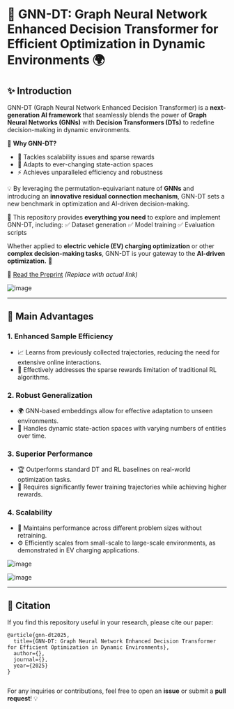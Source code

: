 # 🚀 GNN-DT: Graph Neural Network Enhanced Decision Transformer for Efficient Optimization in Dynamic Environments 🌍

## ✨ Introduction
GNN-DT (Graph Neural Network Enhanced Decision Transformer) is a **next-generation AI framework** that seamlessly blends the power of **Graph Neural Networks (GNNs)** with **Decision Transformers (DTs)** to redefine decision-making in dynamic environments. 

🔹 **Why GNN-DT?**
- 🌟 Tackles scalability issues and sparse rewards
- 🔄 Adapts to ever-changing state-action spaces
- ⚡ Achieves unparalleled efficiency and robustness

💡 By leveraging the permutation-equivariant nature of **GNNs** and introducing an **innovative residual connection mechanism**, GNN-DT sets a new benchmark in optimization and AI-driven decision-making. 

📌 This repository provides **everything you need** to explore and implement GNN-DT, including:
✅ Dataset generation
✅ Model training
✅ Evaluation scripts

Whether applied to **electric vehicle (EV) charging optimization** or other **complex decision-making tasks**, GNN-DT is your gateway to the **AI-driven optimization.** 🚀

📄 [Read the Preprint](path/to/preprint) *(Replace with actual link)*

![image](https://github.com/user-attachments/assets/6de6459b-e681-4f7e-ac2f-10236979b109)

---

## 🌟 Main Advantages
### 1. **Enhanced Sample Efficiency**
- 📈 Learns from previously collected trajectories, reducing the need for extensive online interactions.
- 🎯 Effectively addresses the sparse rewards limitation of traditional RL algorithms.

### 2. **Robust Generalization**
- 🌍 GNN-based embeddings allow for effective adaptation to unseen environments.
- 🔄 Handles dynamic state-action spaces with varying numbers of entities over time.

### 3. **Superior Performance**
- 🏆 Outperforms standard DT and RL baselines on real-world optimization tasks.
- 🚀 Requires significantly fewer training trajectories while achieving higher rewards.

### 4. **Scalability**
- 🔢 Maintains performance across different problem sizes without retraining.
- ⚙️ Efficiently scales from small-scale to large-scale environments, as demonstrated in EV charging applications.

![image](https://github.com/user-attachments/assets/a828ac07-564c-4ca7-889e-0a95fecd3689)

![image](https://github.com/user-attachments/assets/59c33604-e27e-43db-bfdf-2dc6c19cf914)

---

## 📖 Citation
If you find this repository useful in your research, please cite our paper:

```
@article{gnn-dt2025,
  title={GNN-DT: Graph Neural Network Enhanced Decision Transformer for Efficient Optimization in Dynamic Environments},
  author={},
  journal={},
  year={2025}
}


```

For any inquiries or contributions, feel free to open an **issue** or submit a **pull request**! 💡
